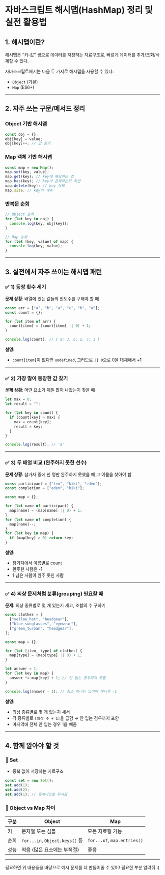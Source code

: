 # 자바스크립트 해시맵(HashMap) 정리 및 실전 활용법

## 1. 해시맵이란?

해시맵은 "키-값" 쌍으로 데이터를 저장하는 자료구조로, 빠르게 데이터를 추가/조회/삭제할 수 있다.

자바스크립트에서는 다음 두 가지로 해시맵을 사용할 수 있다:

- `Object` (기본)
- `Map` (ES6+)

---

## 2. 자주 쓰는 구문/메서드 정리

### Object 기반 해시맵

```js
const obj = {};
obj[key] = value;
obj[key]++; // 값 증가
```

### Map 객체 기반 해시맵

```js
const map = new Map();
map.set(key, value);
map.get(key); // key에 해당하는 값
map.has(key); // key가 존재하는지 확인
map.delete(key); // key 삭제
map.size; // key의 개수
```

### 반복문 순회

```js
// Object 순회
for (let key in obj) {
  console.log(key, obj[key]);
}

// Map 순회
for (let [key, value] of map) {
  console.log(key, value);
}
```

---

## 3. 실전에서 자주 쓰이는 해시맵 패턴

### ✅ 1) 등장 횟수 세기

**문제 상황**: 배열에 있는 값들의 빈도수를 구해야 할 때

```js
const arr = ["a", "b", "a", "c", "b", "a"];
const count = {};

for (let item of arr) {
  count[item] = (count[item] || 0) + 1;
}

console.log(count); // { a: 3, b: 2, c: 1 }
```

**설명**:

- `count[item]`이 없다면 `undefined`, 그러므로 `|| 0`으로 0을 대체해서 +1

---

### ✅ 2) 가장 많이 등장한 값 찾기

**문제 상황**: 어떤 요소가 제일 많이 나왔는지 찾을 때

```js
let max = 0;
let result = "";

for (let key in count) {
  if (count[key] > max) {
    max = count[key];
    result = key;
  }
}

console.log(result); // 'a'
```

---

### ✅ 3) 두 배열 비교 (완주하지 못한 선수)

**문제 상황**: 참가자 중에 한 명만 완주하지 못했을 때 그 이름을 찾아야 함

```js
const participant = ["leo", "kiki", "eden"];
const completion = ["eden", "kiki"];

const map = {};

for (let name of participant) {
  map[name] = (map[name] || 0) + 1;
}
for (let name of completion) {
  map[name]--;
}
for (let key in map) {
  if (map[key] > 0) return key;
}
```

**설명**:

- 참가자에서 이름별로 count
- 완주한 사람은 -1
- 1 남은 사람이 완주 못한 사람

---

### ✅ 4) 의상 문제처럼 분류(grouping) 필요할 때

**문제**: 의상 종류별로 몇 개 있는지 세고, 조합의 수 구하기

```js
const clothes = [
  ["yellow_hat", "headgear"],
  ["blue_sunglasses", "eyewear"],
  ["green_turban", "headgear"],
];

const map = {};

for (let [item, type] of clothes) {
  map[type] = (map[type] || 0) + 1;
}

let answer = 1;
for (let key in map) {
  answer *= map[key] + 1; // 안 입는 경우까지 포함
}

console.log(answer - 1); // 최소 하나는 입어야 하니까 -1
```

**설명**:

- 의상 종류별로 몇 개 있는지 세서
- 각 종류별로 `(의상 수 + 1)`을 곱함 → 안 입는 경우까지 포함
- 마지막에 전체 안 입는 경우 1을 빼줌

---

## 4. 함께 알아야 할 것

### 📌 Set

- 중복 없이 저장하는 자료구조

```js
const set = new Set();
set.add(1);
set.add(2);
set.add(1); // 중복이므로 무시됨
```

### 📌 Object vs Map 차이

| 구분 | Object                         | Map                         |
| ---- | ------------------------------ | --------------------------- |
| 키   | 문자열 또는 심볼               | 모든 자료형 가능            |
| 순회 | `for...in`, `Object.keys()` 등 | `for...of`, `map.entries()` |
| 성능 | 적음 (많은 요소에는 부적절)    | 좋음                        |

---

필요하면 위 내용들을 바탕으로 예시 문제를 더 만들어줄 수 있어! 필요한 부분 알려줘 :)
